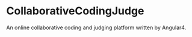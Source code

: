 # CollaborativeCodingJudge
An online collaborative coding and judging platform written by Angular4.
